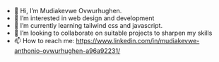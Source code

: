 - 👋 Hi, I’m Mudiakevwe Ovwurhughen.
- 👀 I’m interested in web design and development 
- 🌱 I’m currently learning tailwind css and javascript. 
- 💞️ I’m looking to collaborate on suitable projects to sharpen my skills 
- 📫 How to reach me: https://www.linkedin.com/in/mudiakevwe-anthonio-ovwurhughen-a96a92231/
